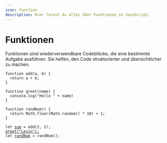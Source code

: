 ```yaml
---
icon: function
description: Hier lernst du alles über Funktionen in JavaScript.
---
```


# Funktionen

Funktionen sind wiederverwendbare Codeblöcke, die eine bestimmte Aufgabe ausführen. Sie helfen, den Code strukturierter und übersichtlicher zu machen.

<pre class="language-javascript"><code class="lang-javascript">function add(a, b) {
  return a + b;
}

function greet(name) {
  console.log("Hello " + name)   
}

function randNum() {
  return Math.floor(Math.random() * 10) + 1;
}

let <a data-footnote-ref href="#user-content-fn-1">sum</a> = add(2, 1);
<a data-footnote-ref href="#user-content-fn-2">greet("Levin");</a>
let <a data-footnote-ref href="#user-content-fn-3">randNum</a> = randNum();
</code></pre>

[^1]: 3

[^2]: Hello Levin

[^3]: Random number between 1 and 10
